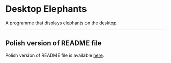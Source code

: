 # Desktop Elephants

A programme that displays elephants on the desktop.

---

## Polish version of README file
Polish version of README file is available [here](README_PL.md).